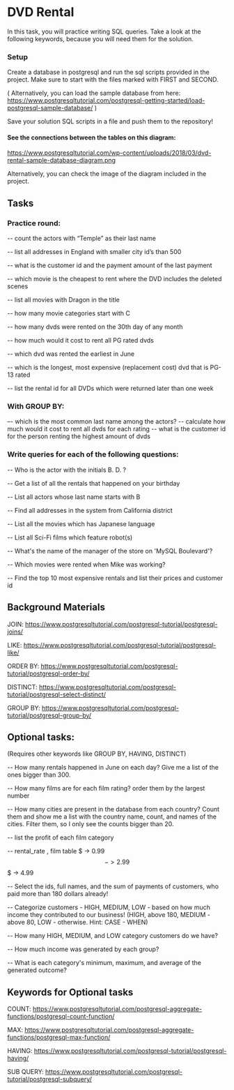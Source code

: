 # DVD Rental

In this task, you will practice writing SQL queries. Take a look at the following keywords, because you will need them
for the solution.

### Setup
Create a database in postgresql and run the sql scripts provided in the project. Make sure to start with the files marked with FIRST and SECOND.

( Alternatively, you can load the sample database from here:
https://www.postgresqltutorial.com/postgresql-getting-started/load-postgresql-sample-database/ )

Save your solution SQL scripts in a file and push them to the repository!

#### See the connections between the tables on this diagram:
https://www.postgresqltutorial.com/wp-content/uploads/2018/03/dvd-rental-sample-database-diagram.png

Alternatively, you can check the image of the diagram included in the project.

## Tasks

### Practice round:

-- count the actors with “Temple” as their last name

-- list all addresses in England with smaller city id’s than 500

-- what is the customer id and the payment amount of the last payment

-- which movie is the cheapest to rent where the DVD includes the deleted scenes

-- list all movies with Dragon in the title

-- how many movie categories start with C

-- how many dvds were rented on the 30th day of any month

-- how much would it cost to rent all PG rated dvds

-- which dvd was rented the earliest in June

-- which is the longest, most expensive (replacement cost) dvd that is PG-13 rated

-- list the rental id for all DVDs which were returned later than one week

### With GROUP BY:

–- which is the most common last name among the actors?
-- calculate how much would it cost to rent all dvds for each rating
-- what is the customer id for the person renting the highest amount of dvds

### Write queries for each of the following questions:

-- Who is the actor with the initials B. D. ?

-- Get a list of all the rentals that happened on your birthday

-- List all actors whose last name starts with B

-- Find all addresses in the system from California district

-- List all the movies which has Japanese language

-- List all Sci-Fi films which feature robot(s)

-- What's the name of the manager of the store on 'MySQL Boulevard'?

-- Which movies were rented when Mike was working?

-- Find the top 10 most expensive rentals and list their prices and customer id

## Background Materials

JOIN: https://www.postgresqltutorial.com/postgresql-tutorial/postgresql-joins/

LIKE: https://www.postgresqltutorial.com/postgresql-tutorial/postgresql-like/

ORDER BY: https://www.postgresqltutorial.com/postgresql-tutorial/postgresql-order-by/

DISTINCT: https://www.postgresqltutorial.com/postgresql-tutorial/postgresql-select-distinct/

GROUP BY: https://www.postgresqltutorial.com/postgresql-tutorial/postgresql-group-by/

## Optional tasks:

(Requires other keywords like GROUP BY, HAVING, DISTINCT)

-- How many rentals happened in June on each day? Give me a list of the ones bigger than 300.

-- How many films are for each film rating? order them by the largest number

-- How many cities are present in the database from each country?
Count them and show me a list with the country name, count, and names of the cities.
Filter them, so I only see the counts bigger than 20.

-- list the profit of each film category

-- rental_rate , film table
$ -> 0.99
$$ -> 2.99
$$$ -> 4.99

-- Select the ids, full names, and the sum of payments of customers, who paid more than 180 dollars already!

-- Categorize customers - HIGH, MEDIUM, LOW - based on how much income they contributed to our business!
(HIGH, above 180, MEDIUM - above 80, LOW - otherwise. Hint: CASE - WHEN)

-- How many HIGH, MEDIUM, and LOW category customers do we have?

-- How much income was generated by each group?

-- What is each category's minimum, maximum, and average of the generated outcome?

## Keywords for Optional tasks

COUNT: https://www.postgresqltutorial.com/postgresql-aggregate-functions/postgresql-count-function/

MAX: https://www.postgresqltutorial.com/postgresql-aggregate-functions/postgresql-max-function/

HAVING: https://www.postgresqltutorial.com/postgresql-tutorial/postgresql-having/

SUB QUERY: https://www.postgresqltutorial.com/postgresql-tutorial/postgresql-subquery/